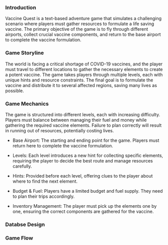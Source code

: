 ### Introduction
Vaccine Quest is a text-based adventure game that simulates a challenging scenario where players must gather resources to formulate a life saving vaccine.
The primary objective of the game is to fly through different airports, collect crucial vaccine components, and return to the base airport to complete 
the vaccine formulation.

### Game Storyline

The world is facing a critical shortage of COVID-19 vaccines, and the player must travel to different locations to gather the necessary elements to create a potent vaccine. 
The game takes players through multiple levels, each with unique hints and resource constraints. The final goal is to formulate the vaccine and distribute it to several 
affected regions, saving many lives as possible.

### Game Mechanics
The game is structured into different levels, each with increasing difficulty. Players must balance between managing their fuel and money while gathering the required vaccine elements. 
Failure to plan correctly will result in running out of resources, potentially costing lives. 

- Base Airport: The starting and ending point for the game. Players must return here to complete the vaccine formulation. 

- Levels: Each level introduces a new hint for collecting specific elements, requiring the player to decide the best route and manage resources carefully. 

- Hints: Provided before each level, offering clues to the player about where to find the next element. 

- Budget & Fuel: Players have a limited budget and fuel supply. They need to plan their trips accordingly. 

- Inventory Management: The player must pick up the elements one by one, ensuring the correct components are gathered for the vaccine. 

### Databse Design
### Game Flow
###